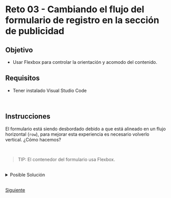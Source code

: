 # Reto 03 - Cambiando el flujo del formulario de registro en la sección de publicidad

## Objetivo
- Usar Flexbox para controlar la orientación y acomodo del contenido.

## Requisitos
- Tener instalado Visual Studio Code

<br/>

## Instrucciones

El formulario está siendo desbordado debido a que está alineado en un flujo 
horizontal (`row`), para mejorar esta experiencia es necesario volverlo vertical.
¿Cómo hacemos?

<br/>

> TIP: El contenedor del formulario usa Flexbox.

<br/>

<details>
  <summary>Posible Solución</summary>

```css
@media (max-width: 575px) {
  .publish > form {
    flex-direction: column;
  }

  .publish > form > div {
    height: 50px;
    margin-top: 10px;
  }

  .publish > form > div > input {
    width: 65%;
  }
}
```

Adicionalmente agregamos algunos estilos para mejorar la apariencia y ancho de
nuestro formulario.

</details>

<br/>

[Siguiente](../Ejemplo-04/README.md)
